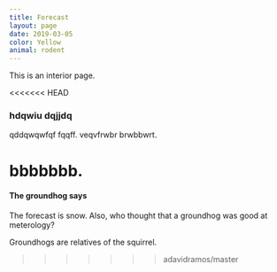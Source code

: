 ```yaml
---
title: Forecast
layout: page
date: 2019-03-05
color: Yellow
animal: rodent
---
```


This is an interior page.

<<<<<<< HEAD
### hdqwiu dqjjdq

qddqwqwfqf fqqff.
veqvfrwbr brwbbwrt.

bbbbbbb.
=======
#### The groundhog says

The forecast is snow.
Also, who thought that a groundhog was good at meterology?

Groundhogs are relatives of the squirrel.
>>>>>>> adavidramos/master
